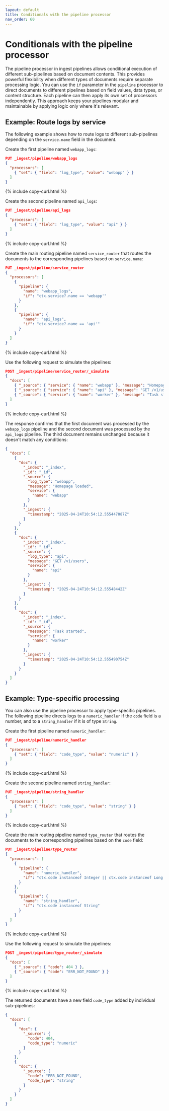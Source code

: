 ```yaml
---
layout: default
title: Conditionals with the pipeline processor
nav_order: 60
---
```


# Conditionals with the pipeline processor

The pipeline processor in ingest pipelines allows conditional execution of different sub-pipelines based on document contents. This provides powerful flexibility when different types of documents require separate processing logic. You can use the `if` parameter in the `pipeline` processor to direct documents to different pipelines based on field values, data types, or content structure. Each pipeline can then apply its own set of processors independently. This approach keeps your pipelines modular and maintainable by applying logic only where it's relevant.

## Example: Route logs by service

The following example shows how to route logs to different sub-pipelines depending on the `service.name` field in the document.

Create the first pipeline named `webapp_logs`:

```json
PUT _ingest/pipeline/webapp_logs
{
  "processors": [
    { "set": { "field": "log_type", "value": "webapp" } }
  ]
}
```
{% include copy-curl.html %}

Create the second pipeline named `api_logs`:

```json
PUT _ingest/pipeline/api_logs
{
  "processors": [
    { "set": { "field": "log_type", "value": "api" } }
  ]
}
```
{% include copy-curl.html %}

Create the main routing pipeline named `service_router` that routes the documents to the corresponding pipelines based on `service.name`:

```json
PUT _ingest/pipeline/service_router
{
  "processors": [
    {
      "pipeline": {
        "name": "webapp_logs",
        "if": "ctx.service?.name == 'webapp'"
      }
    },
    {
      "pipeline": {
        "name": "api_logs",
        "if": "ctx.service?.name == 'api'"
      }
    }
  ]
}
```
{% include copy-curl.html %}

Use the following request to simulate the pipelines:

```json
POST _ingest/pipeline/service_router/_simulate
{
  "docs": [
    { "_source": { "service": { "name": "webapp" }, "message": "Homepage loaded" } },
    { "_source": { "service": { "name": "api" }, "message": "GET /v1/users" } },
    { "_source": { "service": { "name": "worker" }, "message": "Task started" } }
  ]
}
```
{% include copy-curl.html %}

The response confirms that the first document was processed by the `webapp_logs` pipeline and the second document was processed by the `api_logs` pipeline. The third document remains unchanged because it doesn't match any conditions:

```json
{
  "docs": [
    {
      "doc": {
        "_index": "_index",
        "_id": "_id",
        "_source": {
          "log_type": "webapp",
          "message": "Homepage loaded",
          "service": {
            "name": "webapp"
          }
        },
        "_ingest": {
          "timestamp": "2025-04-24T10:54:12.555447087Z"
        }
      }
    },
    {
      "doc": {
        "_index": "_index",
        "_id": "_id",
        "_source": {
          "log_type": "api",
          "message": "GET /v1/users",
          "service": {
            "name": "api"
          }
        },
        "_ingest": {
          "timestamp": "2025-04-24T10:54:12.55548442Z"
        }
      }
    },
    {
      "doc": {
        "_index": "_index",
        "_id": "_id",
        "_source": {
          "message": "Task started",
          "service": {
            "name": "worker"
          }
        },
        "_ingest": {
          "timestamp": "2025-04-24T10:54:12.555490754Z"
        }
      }
    }
  ]
}
```

## Example: Type-specific processing

You can also use the pipeline processor to apply type-specific pipelines. The following pipeline directs logs to a `numeric_handler` if the `code` field is a number, and to a `string_handler` if it is of type `String`.

Create the first pipeline named `numeric_handler`:

```json
PUT _ingest/pipeline/numeric_handler
{
  "processors": [
    { "set": { "field": "code_type", "value": "numeric" } }
  ]
}
```
{% include copy-curl.html %}

Create the second pipeline named `string_handler`:

```json
PUT _ingest/pipeline/string_handler
{
  "processors": [
    { "set": { "field": "code_type", "value": "string" } }
  ]
}
```
{% include copy-curl.html %}

Create the main routing pipeline named `type_router` that routes the documents to the corresponding pipelines based on the `code` field:

```json
PUT _ingest/pipeline/type_router
{
  "processors": [
    {
      "pipeline": {
        "name": "numeric_handler",
        "if": "ctx.code instanceof Integer || ctx.code instanceof Long || ctx.code instanceof Double"
      }
    },
    {
      "pipeline": {
        "name": "string_handler",
        "if": "ctx.code instanceof String"
      }
    }
  ]
}
```
{% include copy-curl.html %}

Use the following request to simulate the pipelines:

```json
POST _ingest/pipeline/type_router/_simulate
{
  "docs": [
    { "_source": { "code": 404 } },
    { "_source": { "code": "ERR_NOT_FOUND" } }
  ]
}
```
{% include copy-curl.html %}

The returned documents have a new field `code_type` added by individual sub-pipelines:

```json
{
  "docs": [
    {
      "doc": {
        "_source": {
          "code": 404,
          "code_type": "numeric"
        }
      }
    },
    {
      "doc": {
        "_source": {
          "code": "ERR_NOT_FOUND",
          "code_type": "string"
        }
      }
    }
  ]
}
```
